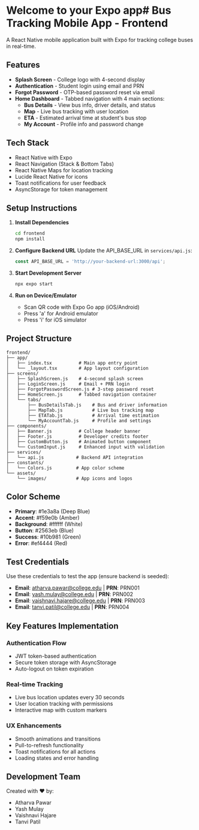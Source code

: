 # Welcome to your Expo app# Bus Tracking Mobile App - Frontend

A React Native mobile application built with Expo for tracking college buses in real-time.

## Features

- **Splash Screen** - College logo with 4-second display
- **Authentication** - Student login using email and PRN
- **Forgot Password** - OTP-based password reset via email
- **Home Dashboard** - Tabbed navigation with 4 main sections:
  - **Bus Details** - View bus info, driver details, and status
  - **Map** - Live bus tracking with user location
  - **ETA** - Estimated arrival time at student's bus stop
  - **My Account** - Profile info and password change

## Tech Stack

- React Native with Expo
- React Navigation (Stack & Bottom Tabs)
- React Native Maps for location tracking
- Lucide React Native for icons
- Toast notifications for user feedback
- AsyncStorage for token management

## Setup Instructions

1. **Install Dependencies**
   ```bash
   cd frontend
   npm install
   ```

2. **Configure Backend URL**
   Update the API_BASE_URL in `services/api.js`:
   ```javascript
   const API_BASE_URL = 'http://your-backend-url:3000/api';
   ```

3. **Start Development Server**
   ```bash
   npx expo start
   ```

4. **Run on Device/Emulator**
   - Scan QR code with Expo Go app (iOS/Android)
   - Press 'a' for Android emulator
   - Press 'i' for iOS simulator

## Project Structure

```
frontend/
├── app/
│   ├── index.tsx          # Main app entry point
│   └── _layout.tsx        # App layout configuration
├── screens/
│   ├── SplashScreen.js    # 4-second splash screen
│   ├── LoginScreen.js     # Email + PRN login
│   ├── ForgotPasswordScreen.js # 3-step password reset
│   ├── HomeScreen.js      # Tabbed navigation container
│   └── tabs/
│       ├── BusDetailsTab.js    # Bus and driver information
│       ├── MapTab.js           # Live bus tracking map
│       ├── ETATab.js           # Arrival time estimation
│       └── MyAccountTab.js     # Profile and settings
├── components/
│   ├── Banner.js          # College header banner
│   ├── Footer.js          # Developer credits footer
│   ├── CustomButton.js    # Animated button component
│   └── CustomInput.js     # Enhanced input with validation
├── services/
│   └── api.js            # Backend API integration
├── constants/
│   └── Colors.js         # App color scheme
└── assets/
    └── images/           # App icons and logos
```

## Color Scheme

- **Primary**: #1e3a8a (Deep Blue)
- **Accent**: #f59e0b (Amber)
- **Background**: #ffffff (White)
- **Button**: #2563eb (Blue)
- **Success**: #10b981 (Green)
- **Error**: #ef4444 (Red)

## Test Credentials

Use these credentials to test the app (ensure backend is seeded):

- **Email**: atharva.pawar@college.edu | **PRN**: PRN001
- **Email**: yash.mulay@college.edu | **PRN**: PRN002
- **Email**: vaishnavi.hajare@college.edu | **PRN**: PRN003
- **Email**: tanvi.patil@college.edu | **PRN**: PRN004

## Key Features Implementation

### Authentication Flow
- JWT token-based authentication
- Secure token storage with AsyncStorage
- Auto-logout on token expiration

### Real-time Tracking
- Live bus location updates every 30 seconds
- User location tracking with permissions
- Interactive map with custom markers

### UX Enhancements
- Smooth animations and transitions
- Pull-to-refresh functionality
- Toast notifications for all actions
- Loading states and error handling

## Development Team

Created with ❤️ by:
- Atharva Pawar
- Yash Mulay  
- Vaishnavi Hajare
- Tanvi Patil
